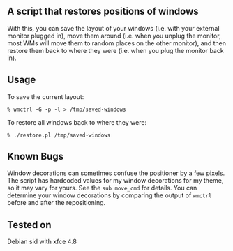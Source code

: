 ## A script that restores positions of windows

With this, you can save the layout of your windows (i.e. with your external
monitor plugged in), move them around (i.e. when you unplug the monitor,
most WMs will move them to random places on the other monitor), and then
restore them back to where they were (i.e. when you plug the monitor back in).

## Usage

To save the current layout:
```
% wmctrl -G -p -l > /tmp/saved-windows
```

To restore all windows back to where they were:
```
% ./restore.pl /tmp/saved-windows
```

## Known Bugs

Window decorations can sometimes confuse the positioner by a few pixels.
The script has hardcoded values for my window decorations for my theme,
so it may vary for yours. See the `sub move_cmd` for details.
You can determine your window decorations by comparing the output of
`wmctrl` before and after the repositioning.

## Tested on

Debian sid with xfce 4.8
